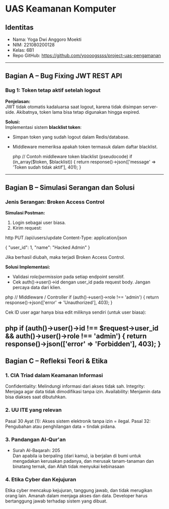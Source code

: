 # UAS Keamanan Komputer

## Identitas
- Nama: Yoga Dwi Anggoro Moekti
- NIM: 221080200128
- Kelas: 6B1
- Repo GitHub: https://github.com/yoooogssss/project-uas-pengamanan

---

## Bagian A – Bug Fixing JWT REST API

### Bug 1: Token tetap aktif setelah logout
**Penjelasan:**  
JWT tidak otomatis kadaluarsa saat logout, karena tidak disimpan server-side. Akibatnya, token lama bisa tetap digunakan hingga expired.

**Solusi:**  
Implementasi sistem **blacklist token**:
- Simpan token yang sudah logout dalam Redis/database.
- Middleware memeriksa apakah token termasuk dalam daftar blacklist.
  
    php
    // Contoh middleware token blacklist (pseudocode)
    if (in_array($token, $blacklist)) {
        return response()->json(['message' => 'Token sudah tidak aktif'], 401);
    }
---

## Bagian B – Simulasi Serangan dan Solusi

### Jenis Serangan: Broken Access Control  
**Simulasi Postman:**  
1. Login sebagai user biasa.
2. Kirim request:

http
PUT /api/users/update
Content-Type: application/json

{
  "user_id": 1,
  "name": "Hacked Admin"
}


Jika berhasil diubah, maka terjadi Broken Access Control.

**Solusi Implementasi:**  
* Validasi *role/permission* pada setiap endpoint sensitif.
* Cek auth()->user()->id dengan user_id pada request body. Jangan percaya data dari klien.

php
// Middleware / Controller
if (auth()->user()->role !== 'admin') {
   return response()->json(['error' => 'Unauthorized'], 403);
}

Cek ID user agar hanya bisa edit miliknya sendiri (untuk user biasa):

php
if (auth()->user()->id !== $request->user_id && auth()->user()->role !== 'admin') {
    return response()->json(['error' => 'Forbidden'], 403);
}
---

## Bagian C – Refleksi Teori & Etika

### 1. CIA Triad dalam Keamanan Informasi  
Confidentiality: Melindungi informasi dari akses tidak sah.
Integrity: Menjaga agar data tidak dimodifikasi tanpa izin.
Availability: Menjamin data bisa diakses saat dibutuhkan.


### 2. UU ITE yang relevan  
Pasal 30 Ayat (1): Akses sistem elektronik tanpa izin = ilegal.
Pasal 32: Pengubahan atau penghilangan data = tindak pidana.

### 3. Pandangan Al-Qur'an  
- Surah Al-Baqarah: 205  
Dan apabila ia berpaling (dari kamu), ia berjalan di bumi untuk mengadakan kerusakan padanya, dan merusak tanam-tanaman dan binatang ternak, dan Allah tidak menyukai kebinasaan


### 4. Etika Cyber dan Kejujuran  
Etika cyber mencakup kejujuran, tanggung jawab, dan tidak merugikan orang lain.
Amanah dalam menjaga akses dan data.
Developer harus bertanggung jawab terhadap sistem yang dibuat.


